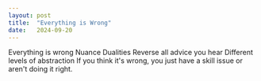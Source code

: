 ```yaml
---
layout: post
title:  "Everything is Wrong"
date:   2024-09-20
---
```


Everything is wrong
Nuance
Dualities
Reverse all advice you hear
Different levels of abstraction
If you think it's wrong, you just have a skill issue or aren't doing it right.
